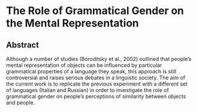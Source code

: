 # The Role of Grammatical Gender on the Mental Representation 


## Abstract
Although a number of studies (Boroditsky et al., 2002) outlined that people’s mental representation of objects can be influenced by particular grammatical properties of a language they speak, this approach is still controversial and raises serious debates in a linguistic society. The aim of the current work is to replicate the previous experiment with a different set of languages (Italian and Russian) in order to investigate the role of grammatical gender on people’s perceptions of similarity between objects and people.
